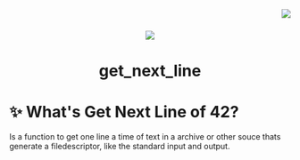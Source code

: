  <img align="right" src="https://badge42.herokuapp.com/api/project/idavoli-/get_next_line" />
<h1></h1>

<div align="center">
  <img  src="https://game.42sp.org.br/static/assets/achievements/get_next_linem.png" />
  <h1>get_next_line</h1>
</div>

# :sparkles: What's Get Next Line of 42?

Is a function to get one line a time of text in a archive or other souce thats generate a filedescriptor, like the standard input and output.
